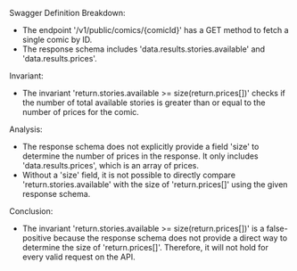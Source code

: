 Swagger Definition Breakdown:
- The endpoint '/v1/public/comics/{comicId}' has a GET method to fetch a single comic by ID.
- The response schema includes 'data.results.stories.available' and 'data.results.prices'.

Invariant:
- The invariant 'return.stories.available >= size(return.prices[])' checks if the number of total available stories is greater than or equal to the number of prices for the comic.

Analysis:
- The response schema does not explicitly provide a field 'size' to determine the number of prices in the response. It only includes 'data.results.prices', which is an array of prices.
- Without a 'size' field, it is not possible to directly compare 'return.stories.available' with the size of 'return.prices[]' using the given response schema.

Conclusion:
- The invariant 'return.stories.available >= size(return.prices[])' is a false-positive because the response schema does not provide a direct way to determine the size of 'return.prices[]'. Therefore, it will not hold for every valid request on the API.
